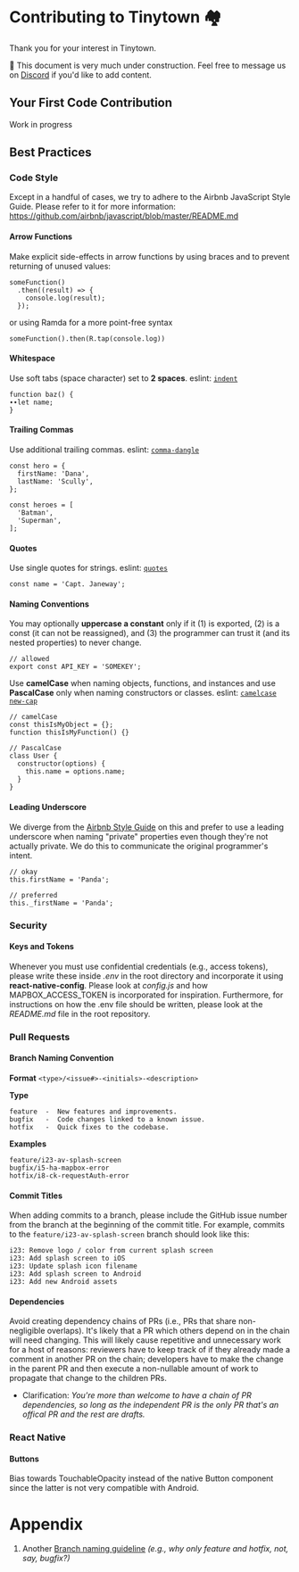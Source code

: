 # Contributing to Tinytown 🏘️

Thank you for your interest in Tinytown. 

🚧 This document is very much under construction. Feel free to message us on [Discord](https://ttown.app/discord) if you'd like to add content.


## Your First Code Contribution

Work in progress


## Best Practices

### Code Style

Except in a handful of cases, we try to adhere to the Airbnb JavaScript Style Guide. Please refer to it for more information: https://github.com/airbnb/javascript/blob/master/README.md

#### Arrow Functions
Make explicit side-effects in arrow functions by using braces and to prevent returning of unused values:
```
someFunction()
  .then((result) => {
    console.log(result);
  });
```
or using Ramda for a more point-free syntax
```
someFunction().then(R.tap(console.log))
```
#### Whitespace 
Use soft tabs (space character) set to **2 spaces**. eslint: [`indent`](https://eslint.org/docs/rules/indent.html)
```
function baz() {
∙∙let name;
}
```

#### Trailing Commas
Use additional trailing commas. eslint: [`comma-dangle`](https://eslint.org/docs/rules/comma-dangle.html)
```
const hero = {
  firstName: 'Dana',
  lastName: 'Scully',
};

const heroes = [
  'Batman',
  'Superman',
];
```

#### Quotes
Use single quotes for strings. eslint: [`quotes`](https://eslint.org/docs/rules/quotes.html)
```
const name = 'Capt. Janeway';
```

#### Naming Conventions
You may optionally **uppercase a constant** only if it (1) is exported, (2) is a const (it can not be reassigned), and (3) the programmer can trust it (and its nested properties) to never change. 
```
// allowed
export const API_KEY = 'SOMEKEY';
```

Use **camelCase** when naming objects, functions, and instances and use **PascalCase** only when naming constructors or classes. eslint: [`camelcase`](https://eslint.org/docs/rules/camelcase.html) [`new-cap`](https://eslint.org/docs/rules/new-cap.html)
```
// camelCase
const thisIsMyObject = {};
function thisIsMyFunction() {}

// PascalCase
class User {
  constructor(options) {
    this.name = options.name;
  }
}
```

#### Leading Underscore
We diverge from the [Airbnb Style Guide](https://github.com/airbnb/javascript/blob/master/README.md#naming--leading-underscore) on this and prefer to use a leading underscore when naming "private" properties even though they're not actually private. We do this to communicate the original programmer's intent.
```
// okay
this.firstName = 'Panda';

// preferred
this._firstName = 'Panda';
```

### Security

#### Keys and Tokens
Whenever you must use confidential credentials (e.g., access tokens), please write these inside _.env_ in the root directory and incorporate it using **react-native-config**. Please look at _config.js_ and how MAPBOX_ACCESS_TOKEN is incorporated for inspiration. Furthermore, for instructions on how the .env file should be written, please look at the _README<span></span>.md_ file in the root repository.

### Pull Requests

#### Branch Naming Convention

**Format**
`<type>/<issue#>-<initials>-<description>`

**Type**
```
feature  -  New features and improvements.
bugfix   -  Code changes linked to a known issue.
hotfix 	 -  Quick fixes to the codebase.
```

**Examples**
```
feature/i23-av-splash-screen
bugfix/i5-ha-mapbox-error
hotfix/i8-ck-requestAuth-error
```

#### Commit Titles
When adding commits to a branch, please include the GitHub issue number from the branch at the beginning of the commit title.  For example, commits to the `feature/i23-av-splash-screen` branch should look like this:
```
i23: Remove logo / color from current splash screen
i23: Add splash screen to iOS
i23: Update splash icon filename
i23: Add splash screen to Android
i23: Add new Android assets
```

#### Dependencies
Avoid creating dependency chains of PRs (i.e., PRs that share non-negligible overlaps). It's likely that a PR which others depend on in the chain will need changing. This will likely cause repetitive and unnecessary work for a host of reasons: reviewers have to keep track of if they already made a comment in another PR on the chain; developers have to make the change in the parent PR and then execute a non-nullable amount of work to propagate that change to the children PRs.
  - Clarification: _You're more than welcome to have a chain of PR dependencies, so long as the independent PR is the only PR that's an offical PR and the rest are drafts._

### React Native
#### Buttons
Bias towards TouchableOpacity instead of the native Button component since the latter is not very compatible with Android.

# Appendix

1. Another [Branch naming guideline](https://nvie.com/posts/a-successful-git-branching-model/) _(e.g., why only feature and hotfix, not, say, bugfix?)_ <a id="appendix_1"></a>